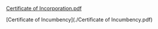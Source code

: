 [Certificate of Incorporation.pdf](https://github.com/novax-exchange/.github/blob/main/company/Certificate%20of%20Incorporation.pdf)


[Certificate of Incumbency](./Certificate of Incumbency.pdf)
